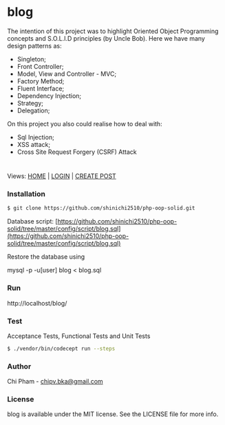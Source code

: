 # blog
The intention of this project was to highlight Oriented Object Programming concepts and S.O.L.I.D principles (by Uncle Bob).
Here we have many design patterns as:

- Singleton;
- Front Controller;
- Model, View and Controller - MVC;
- Factory Method;
- Fluent Interface;
- Dependency Injection;
- Strategy;
- Delegation;

On this project you also could realise how to deal with:
- Sql Injection;
- XSS attack;
- Cross Site Request Forgery (CSRF) Attack

# 
Views:
[HOME](https://github.com/shinichi2510/php-oop-solid/blob/master/assets/imgs/print.png) |
[LOGIN](https://github.com/shinichi2510/php-oop-solid/blob/master/assets/imgs/login.png) | 
[CREATE POST](https://github.com/shinichi2510/php-oop-solid/blob/master/assets/imgs/create.png)

### Installation

```sh
$ git clone https://github.com/shinichi2510/php-oop-solid.git
```

Database script: [https://github.com/shinichi2510/php-oop-solid/tree/master/config/script/blog.sql](https://github.com/shinichi2510/php-oop-solid/tree/master/config/script/blog.sql)

Restore the database using

mysql -p -u[user] blog < blog.sql


### Run
http://localhost/blog/


### Test

Acceptance Tests, Functional Tests and Unit Tests

```sh
$ ./vendor/bin/codecept run --steps
```

### Author
Chi Pham - <chipv.bka@gmail.com> 

### License
blog is available under the MIT license. See the LICENSE file for more info.
